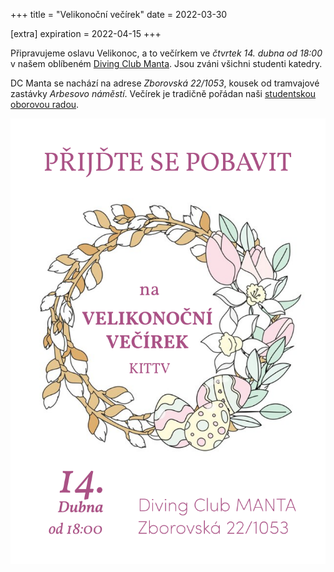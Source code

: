 +++
title = "Velikonoční večírek"
date = 2022-03-30

[extra]
expiration = 2022-04-15
+++

Připravujeme oslavu Velikonoc, a to večírkem ve *čtvrtek 14.&nbsp;dubna od&nbsp;18:00* v&nbsp;našem oblíbeném [Diving Club Manta](http://dcmanta.cz/cafebarmanta.html). Jsou zváni všichni studenti katedry.

<!-- more -->

DC Manta se nachází na adrese *Zborovská 22/1053*, kousek od tramvajové zastávky *Arbesovo náměstí*. Večírek je tradičně pořádan naši [studentskou oborovou radou](https://sor.it.pedf.cuni.cz).

![Velikonoce - pozvánka](letacek.png)
